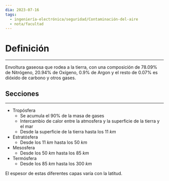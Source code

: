 ```yaml
---
dia: 2023-07-16
tags:
  - ingeniería-electrónica/seguridad/Contaminación-del-aire
  - nota/facultad
---
```

# Definición
---
Envoltura gaseosa que rodea a la tierra, con una composición de $78.09\%$ de Nitrógeno, $20.94\%$ de Oxígeno, $0.9\%$ de Argon y el resto de $0.07\%$ es dióxido de carbono y otros gases.

## Secciones
---
* Tropósfera
	* Se acumula el $90\%$ de la masa de gases
	* Intercambio de calor entre la atmosfera y la superficie de la tierra y el mar
	* Desde la superficie de la tierra hasta los $11~km$
* Estratósfera
	* Desde los $11~km$ hasta los $50~km$
* Mesosfera
	* Desde los $50~km$ hasta los $85~km$
* Termósfera
	* Desde los $85~km$ hasta los $300~km$

El espesor de estas diferentes capas varía con la latitud.